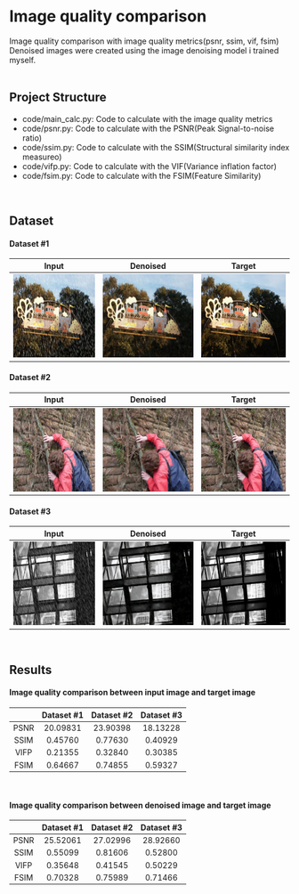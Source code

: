 # Image quality comparison </br>
Image quality comparison with image quality metrics(psnr, ssim, vif, fsim)
</br>
Denoised images were created using the image denoising model i trained myself.
</br></br>

## Project Structure </br>
 * code/main_calc.py: Code to calculate with the image quality metrics
 * code/psnr.py: Code to calculate with the PSNR(Peak Signal-to-noise ratio)
 * code/ssim.py: Code to calculate with the SSIM(Structural similarity index measureo)
 * code/vifp.py: Code to calculate with the VIF(Variance inflation factor)
 * code/fsim.py: Code to calculate with the FSIM(Feature Similarity)
</br>

## Dataset </br>
#### Dataset #1 </br>
|Input|Denoised|Target|
|:---:|:---:|:---:| 
|<img src="https://github.com/s5unnyjjj/Image_quality_comparison/blob/master/data/input/88.png" width="300" height="150">|<img src="https://github.com/s5unnyjjj/Image_quality_comparison/blob/master/data/pred/88.png" width="300" height="150">|<img src="https://github.com/s5unnyjjj/Image_quality_comparison/blob/master/data/target/88.png" width="300" height="150">|

#### Dataset #2 </br>
|Input|Denoised|Target|
|:---:|:---:|:---:| 
|<img src="https://github.com/s5unnyjjj/Image_quality_comparison/blob/master/data/input/89.png" width="300" height="150">|<img src="https://github.com/s5unnyjjj/Image_quality_comparison/blob/master/data/pred/89.png" width="300" height="150">|<img src="https://github.com/s5unnyjjj/Image_quality_comparison/blob/master/data/target/89.png" width="300" height="150">|

#### Dataset #3 </br>
|Input|Denoised|Target|
|:---:|:---:|:---:| 
|<img src="https://github.com/s5unnyjjj/Image_quality_comparison/blob/master/data/input/535.png" width="300" height="150">|<img src="https://github.com/s5unnyjjj/Image_quality_comparison/blob/master/data/pred/535.png" width="300" height="150">|<img src="https://github.com/s5unnyjjj/Image_quality_comparison/blob/master/data/target/535.png" width="300" height="150">|
</br>

## Results </br>
#### Image quality comparison between input image and target image </br>
||Dataset #1|Dataset #2|Dataset #3|
|:---:|:---:|:---:|:---:|
|PSNR|20.09831|23.90398|18.13228|
|SSIM|0.45760|0.77630|0.40929|
|VIFP|0.21355|0.32840|0.30385|
|FSIM|0.64667|0.74855|0.59327|
</br>

#### Image quality comparison between denoised image and target image </br>
||Dataset #1|Dataset #2|Dataset #3|
|:---:|:---:|:---:|:---:|
|PSNR|25.52061|27.02996|28.92660|
|SSIM|0.55099|0.81606|0.52800|
|VIFP|0.35648|0.41545|0.50229|
|FSIM|0.70328|0.75989|0.71466|
